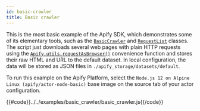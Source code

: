 ```yaml
---
id: basic-crawler
title: Basic crawler
---
```


 This is the most basic example of the Apify SDK, which demonstrates some of its
 elementary tools, such as the
 [`BasicCrawler`](/docs/api/basic-crawler)
 and [`RequestList`](/docs/api/request-list) classes.
 The script just downloads several web pages with plain HTTP requests using the
 [`Apify.utils.requestAsBrowser()`](/docs/api/utils#requestasbrowser)
 convenience function and stores their raw HTML and URL to the default dataset.
 In local configuration, the data will be stored as JSON files in `./apify_storage/datasets/default`.

 To run this example on the Apify Platform, select the `Node.js 12 on Alpine Linux (apify/actor-node-basic)` base image
 on the source tab of your actor configuration.


{{#code}}../../examples/basic_crawler/basic_crawler.js{{/code}}

